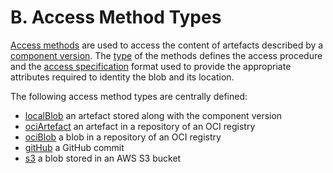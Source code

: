 # B.  Access Method Types

[Access methods](../../specification/elements/README.md#artefact-access)
are used to access the content of artefacts described
by a [component version](../../specification/elements/README.md#component-versions).
The [type](../../specification/formats/types.md#access-method-types)
of the methods defines the access procedure and the
[access specification](../../specification/formats/formats.md#access-specifications)
format used to provide the appropriate attributes
required to identity the blob and its location.

The following access method types are centrally defined:

- [localBlob](localBlob.md) an artefact stored along with the component version
- [ociArtefact](ociArtefact.md) an artefact in a repository of an OCI registry
- [ociBlob](ociBlob.md) a blob in a repository of an OCI registry
- [gitHub](gitHub.md) a GitHub commit
- [s3](s3.md) a blob stored in an AWS S3 bucket
